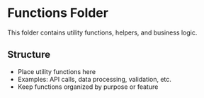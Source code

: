 # Functions Folder

This folder contains utility functions, helpers, and business logic.
 
## Structure
- Place utility functions here
- Examples: API calls, data processing, validation, etc.
- Keep functions organized by purpose or feature 